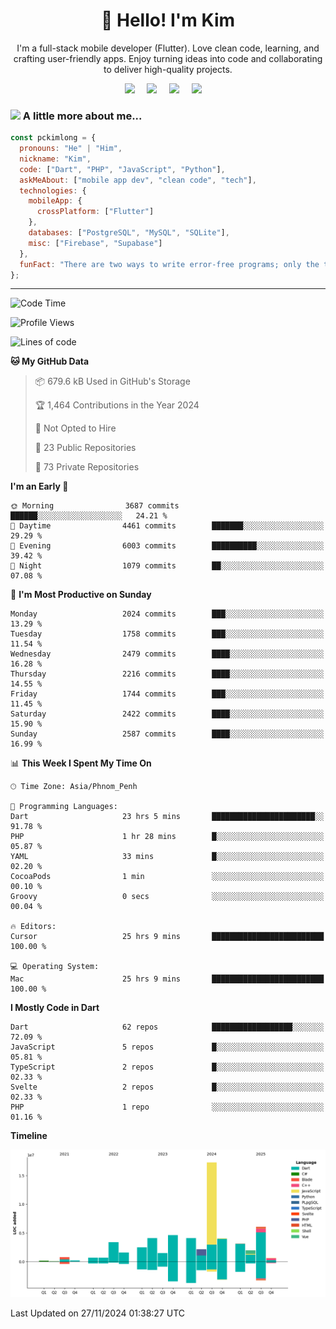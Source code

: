 <h1 align="center">👋 Hello! I'm Kim</h1>

<p align="center">
   I'm a full-stack mobile developer (Flutter). Love clean code, learning, and crafting user-friendly apps. Enjoy turning ideas into code and collaborating to deliver high-quality projects.
</p>

<p align="center">
  <a href="mailto:pochkimlong88@gmail.com"><img src="https://img.shields.io/badge/gmail-%23D14836.svg?&style=for-the-badge&logo=gmail&logoColor=white" /></a>&nbsp;&nbsp;&nbsp;&nbsp;
  <a href="https://t.me/pochkimlong/"><img src="https://img.shields.io/badge/telegram-%230077B5.svg?&style=for-the-badge&logo=telegram&logoColor=white" /></a>&nbsp;&nbsp;&nbsp;&nbsp;
  <a href="https://www.youtube.com/@PochKimlong/"><img src="https://img.shields.io/badge/youtube-%23dc2743.svg?&style=for-the-badge&logo=youtube&logoColor=white" /></a>&nbsp;&nbsp;&nbsp;&nbsp;
  <a href="https://www.tiktok.com/@pckimlong/"><img src="https://img.shields.io/badge/tiktok-%23000000.svg?&style=for-the-badge&logo=tiktok&logoColor=white" /></a>&nbsp;&nbsp;&nbsp;&nbsp;
</p>

### <img src="https://media.giphy.com/media/VgCDAzcKvsR6OM0uWg/giphy.gif" width="50"> A little more about me...  

```javascript
const pckimlong = {
  pronouns: "He" | "Him",
  nickname: "Kim",
  code: ["Dart", "PHP", "JavaScript", "Python"],
  askMeAbout: ["mobile app dev", "clean code", "tech"],
  technologies: {
    mobileApp: {
      crossPlatform: ["Flutter"]
    },
    databases: ["PostgreSQL", "MySQL", "SQLite"],
    misc: ["Firebase", "Supabase"]
  },
  funFact: "There are two ways to write error-free programs; only the third one works."
};
```
---

<!--START_SECTION:waka-->
![Code Time](http://img.shields.io/badge/Code%20Time-683%20hrs%2040%20mins-blue)

![Profile Views](http://img.shields.io/badge/Profile%20Views-0-blue)

![Lines of code](https://img.shields.io/badge/From%20Hello%20World%20I%27ve%20Written-27.4%20million%20lines%20of%20code-blue)

**🐱 My GitHub Data** 

> 📦 679.6 kB Used in GitHub's Storage 
 > 
> 🏆 1,464 Contributions in the Year 2024
 > 
> 🚫 Not Opted to Hire
 > 
> 📜 23 Public Repositories 
 > 
> 🔑 73 Private Repositories 
 > 
**I'm an Early 🐤** 

```text
🌞 Morning                3687 commits        ██████░░░░░░░░░░░░░░░░░░░   24.21 % 
🌆 Daytime                4461 commits        ███████░░░░░░░░░░░░░░░░░░   29.29 % 
🌃 Evening                6003 commits        ██████████░░░░░░░░░░░░░░░   39.42 % 
🌙 Night                  1079 commits        ██░░░░░░░░░░░░░░░░░░░░░░░   07.08 % 
```
📅 **I'm Most Productive on Sunday** 

```text
Monday                   2024 commits        ███░░░░░░░░░░░░░░░░░░░░░░   13.29 % 
Tuesday                  1758 commits        ███░░░░░░░░░░░░░░░░░░░░░░   11.54 % 
Wednesday                2479 commits        ████░░░░░░░░░░░░░░░░░░░░░   16.28 % 
Thursday                 2216 commits        ████░░░░░░░░░░░░░░░░░░░░░   14.55 % 
Friday                   1744 commits        ███░░░░░░░░░░░░░░░░░░░░░░   11.45 % 
Saturday                 2422 commits        ████░░░░░░░░░░░░░░░░░░░░░   15.90 % 
Sunday                   2587 commits        ████░░░░░░░░░░░░░░░░░░░░░   16.99 % 
```


📊 **This Week I Spent My Time On** 

```text
🕑︎ Time Zone: Asia/Phnom_Penh

💬 Programming Languages: 
Dart                     23 hrs 5 mins       ███████████████████████░░   91.78 % 
PHP                      1 hr 28 mins        █░░░░░░░░░░░░░░░░░░░░░░░░   05.87 % 
YAML                     33 mins             █░░░░░░░░░░░░░░░░░░░░░░░░   02.20 % 
CocoaPods                1 min               ░░░░░░░░░░░░░░░░░░░░░░░░░   00.10 % 
Groovy                   0 secs              ░░░░░░░░░░░░░░░░░░░░░░░░░   00.04 % 

🔥 Editors: 
Cursor                   25 hrs 9 mins       █████████████████████████   100.00 % 

💻 Operating System: 
Mac                      25 hrs 9 mins       █████████████████████████   100.00 % 
```

**I Mostly Code in Dart** 

```text
Dart                     62 repos            ██████████████████░░░░░░░   72.09 % 
JavaScript               5 repos             █░░░░░░░░░░░░░░░░░░░░░░░░   05.81 % 
TypeScript               2 repos             █░░░░░░░░░░░░░░░░░░░░░░░░   02.33 % 
Svelte                   2 repos             █░░░░░░░░░░░░░░░░░░░░░░░░   02.33 % 
PHP                      1 repo              ░░░░░░░░░░░░░░░░░░░░░░░░░   01.16 % 
```



**Timeline**

![Lines of Code chart](https://raw.githubusercontent.com/pckimlong/pckimlong/main/assets/bar_graph.png)


 Last Updated on 27/11/2024 01:38:27 UTC
<!--END_SECTION:waka-->

<!---
PochKimlong/PochKimlong is a ✨ special ✨ repository because its `README.md` (this file) appears on your GitHub profile.
You can click the Preview link to take a look at your changes.
--->
